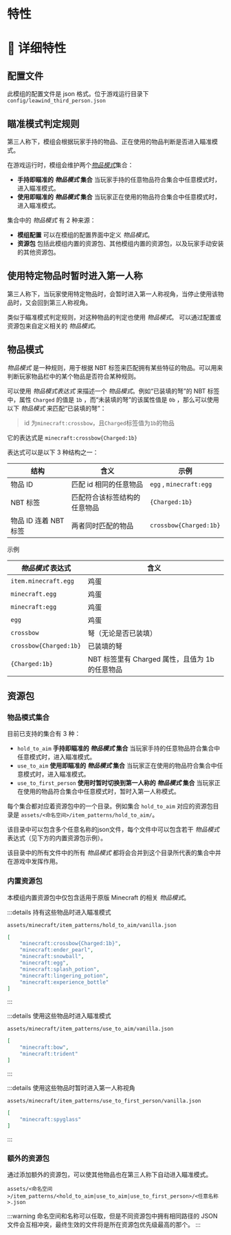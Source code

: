 # 特性

# 📖 详细特性

## 配置文件

此模组的配置文件是 json 格式。位于游戏运行目录下 `config/leawind_third_person.json`

## 瞄准模式判定规则

第三人称下，模组会根据玩家手持的物品、正在使用的物品判断是否进入瞄准模式。

在游戏运行时，模组会维护两个[_物品模式_](#物品模式)集合：

* **手持即瞄准的 _物品模式_ 集合** 当玩家手持的任意物品符合集合中任意模式时，进入瞄准模式。
* **使用即瞄准的 _物品模式_ 集合** 当玩家正在使用的物品符合集合中任意模式时，进入瞄准模式。

集合中的 _物品模式_ 有 2 种来源：

* **模组配置** 可以在模组的配置界面中定义 _物品模式_。
* **资源包** 包括此模组内置的资源包、其他模组内置的资源包，以及玩家手动安装的其他资源包。

## 使用特定物品时暂时进入第一人称

第三人称下，当玩家使用特定物品时，会暂时进入第一人称视角，当停止使用该物品时，又会回到第三人称视角。

类似于瞄准模式判定规则，对这种物品的判定也使用 _物品模式_。
可以通过配置或资源包来自定义相关的 _物品模式_。

## 物品模式

_物品模式_ 是一种规则，用于根据 NBT 标签来匹配拥有某些特征的物品。可以用来判断玩家物品栏中的某个物品是否符合某种规则。

可以使用 _物品模式表达式_ 来描述一个 _物品模式_。例如“已装填的弩”的 NBT 标签中，属性 `Charged` 的值是 `1b` ，而“未装填的弩”的该属性值是 `0b` ，那么可以使用以下 _物品模式_ 来匹配“已装填的弩”：

> id 为`minecraft:crossbow`，且`Charged`标签值为`1b`的物品

它的表达式是 `minecraft:crossbow{Charged:1b}`

表达式可以是以下 3 种结构之一：

| 结构                  | 含义                         | 示例                    |
| --------------------- | ---------------------------- | ----------------------- |
| 物品 ID               | 匹配 id 相同的任意物品       | `egg` , `minecraft:egg` |
| NBT 标签              | 匹配符合该标签结构的任意物品 | `{Charged:1b}`          |
| 物品 ID 连着 NBT 标签 | 两者同时匹配的物品           | `crossbow{Charged:1b}`  |

示例

| _物品模式_ 表达式      | 含义                                            |
| ---------------------- | ----------------------------------------------- |
| `item.minecraft.egg  ` | 鸡蛋                                            |
| `minecraft.egg`        | 鸡蛋                                            |
| `minecraft:egg`        | 鸡蛋                                            |
| `egg`                  | 鸡蛋                                            |
| `crossbow`             | 弩（无论是否已装填）                            |
| `crossbow{Charged:1b}` | 已装填的弩                                      |
| `{Charged:1b}`         | NBT 标签里有 Charged 属性，且值为 1b 的任意物品 |

## 资源包

### 物品模式集合




目前已支持的集合有 3 种：
* `hold_to_aim` **手持即瞄准的 _物品模式_ 集合** 当玩家手持的任意物品符合集合中任意模式时，进入瞄准模式。
* `use_to_aim` **使用即瞄准的 _物品模式_ 集合** 当玩家正在使用的物品符合集合中任意模式时，进入瞄准模式。
* `use_to_first_person` **使用时暂时切换到第一人称的 _物品模式_ 集合** 当玩家正在使用的物品符合集合中任意模式时，暂时入第一人称模式。

每个集合都对应着资源包中的一个目录。例如集合 `hold_to_aim` 对应的资源包目录是 `assets/<命名空间>/item_patterns/hold_to_aim/`。

该目录中可以包含多个任意名称的json文件，每个文件中可以包含若干 _物品模式_ 表达式（见下方的内置资源包示例）。

该目录中的所有文件中的所有 _物品模式_ 都将会合并到这个目录所代表的集合中并在游戏中发挥作用。

### 内置资源包

本模组内置资源包中仅包含适用于原版 Minecraft 的相关 _物品模式_。

:::details 持有这些物品时进入瞄准模式

`assets/minecraft/item_patterns/hold_to_aim/vanilla.json`

```json
[
	"minecraft:crossbow{Charged:1b}",
	"minecraft:ender_pearl",
	"minecraft:snowball",
	"minecraft:egg",
	"minecraft:splash_potion",
	"minecraft:lingering_potion",
	"minecraft:experience_bottle"
]
```
:::

:::details 使用这些物品时进入瞄准模式

`assets/minecraft/item_patterns/use_to_aim/vanilla.json`

```json
[
	"minecraft:bow",
	"minecraft:trident"
]
```
:::

:::details 使用这些物品时暂时进入第一人称视角

`assets/minecraft/item_patterns/use_to_first_person/vanilla.json`

```json
[
	"minecraft:spyglass"
]
```
:::

### 额外的资源包

通过添加额外的资源包，可以使其他物品也在第三人称下自动进入瞄准模式。

`assets/<命名空间>/item_patterns/<hold_to_aim|use_to_aim|use_to_first_person>/<任意名称>.json`

:::warning
命名空间和名称可以任取，但是不同资源包中拥有相同路径的 JSON 文件会互相冲突，最终生效的文件将是所在资源包优先级最高的那个。
:::

